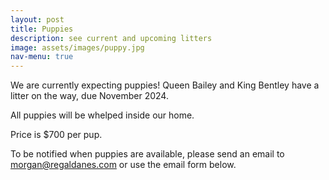 ```yaml
---
layout: post
title: Puppies
description: see current and upcoming litters
image: assets/images/puppy.jpg
nav-menu: true
---
```


We are currently expecting puppies!  Queen Bailey and King Bentley have a litter on the way, due November 2024.

All puppies will be whelped inside our home.

Price is $700 per pup.

To be notified when puppies are available, please send an email to morgan@regaldanes.com or use the email form below.
